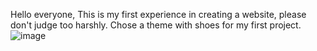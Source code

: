 Hello everyone, This is my first experience in creating a website, please don't judge too harshly. Chose a theme with shoes for my first project.
![image](https://github.com/CauseCash/DankaiShop/assets/94801959/1b0b3c05-c078-4e23-8fb4-6fed8f8f1ebc)

